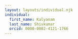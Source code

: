 ```yaml
---
layout: layouts/individual.njk
individual:
  first_name: Kalyanam
  last_name: Shivkumar
  orcid: 0000-0002-4121-1766
---
```


